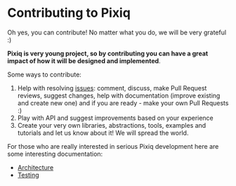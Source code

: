 # Contributing to Pixiq

Oh yes, you can contribute! No matter what you do, we will be very grateful :)

**Pixiq is very young project, so by contributing you can have a great impact of how it will be designed and implemented**.

Some ways to contribute:
1. Help with resolving [issues](issues): comment, discuss, make Pull Request reviews, suggest changes, help with documentation (improve existing and create new one) and if you are ready - make your own Pull Requests :) 
2. Play with API and suggest improvements based on your experience 
3. Create your very own libraries, abstractions, tools, examples and tutorials and let us know about it! We will spread the world.


For those who are really interested in serious Pixiq development here are some interesting documentation:
* [Architecture](docs/architecture.md)
* [Testing](docs/testing.md)
